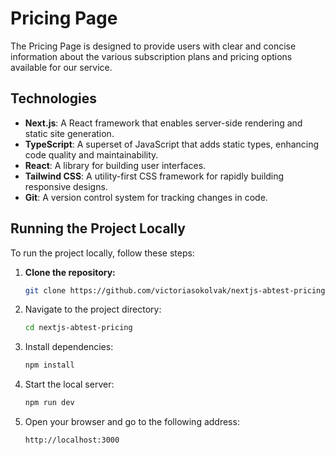 # Pricing Page

The Pricing Page is designed to provide users with clear and concise information about the various subscription plans and pricing options available for our service.

## Technologies

- **Next.js**: A React framework that enables server-side rendering and static site generation.
- **TypeScript**: A superset of JavaScript that adds static types, enhancing code quality and maintainability.
- **React**: A library for building user interfaces.
- **Tailwind CSS**: A utility-first CSS framework for rapidly building responsive designs.
- **Git**: A version control system for tracking changes in code.

## Running the Project Locally

To run the project locally, follow these steps:

1. **Clone the repository:**

   ```bash
   git clone https://github.com/victoriasokolvak/nextjs-abtest-pricing.git

2. Navigate to the project directory:
   
   ```bash
   cd nextjs-abtest-pricing

3. Install dependencies:

   ```bash
   npm install

5. Start the local server:
   
   ```bash
   npm run dev

6. Open your browser and go to the following address:

   ```bash
   http://localhost:3000

